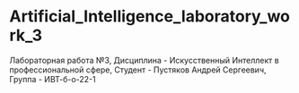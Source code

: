 # Artificial_Intelligence_laboratory_work_3
Лабораторная работа №3, Дисциплина - Искусственный Интеллект в профессиональной сфере, Студент - Пустяков Андрей Сергеевич, Группа - ИВТ-б-о-22-1
